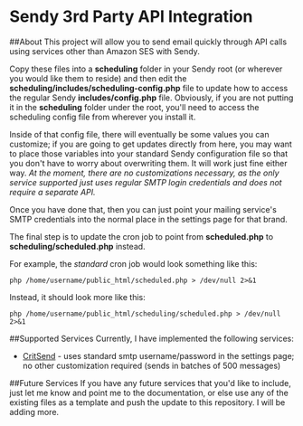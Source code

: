 Sendy 3rd Party API Integration
===============================

##About
This project will allow you to send email quickly through API calls using services other than Amazon SES with Sendy.

Copy these files into a **scheduling** folder in your Sendy root (or wherever you would like them to reside) and then
edit the **scheduling/includes/scheduling-config.php** file to update how to access the regular Sendy
**includes/config.php** file. Obviously, if you are not putting it in the **scheduling** folder under the root, you'll
need to access the scheduling config file from wherever you install it.

Inside of that config file, there will eventually be some values you can customize; if you are going to get updates directly from here,
you may want to place those variables into your standard Sendy configuration file so that you don't have to worry about
overwriting them. It will work just fine either way. *At the moment, there are no customizations necessary, as the
only service supported just uses regular SMTP login credentials and does not require a separate API.*

Once you have done that, then you can just point your mailing service's SMTP credentials into the normal place in the
settings page for that brand.

The final step is to update the cron job to point from **scheduled.php** to **scheduling/scheduled.php** instead.

For example, the *standard* cron job would look something like this:
```
php /home/username/public_html/scheduled.php > /dev/null 2>&1
```
Instead, it should look more like this:
```
php /home/username/public_html/scheduling/scheduled.php > /dev/null 2>&1
```

##Supported Services
Currently, I have implemented the following services:

* [CritSend](http://www.critsend.com) - uses standard smtp username/password in the settings page; no other customization required (sends in batches of 500 messages)

##Future Services
If you have any future services that you'd like to include, just let me know and point me to the documentation, or else
use any of the existing files as a template and push the update to this repository. I will be adding more.

